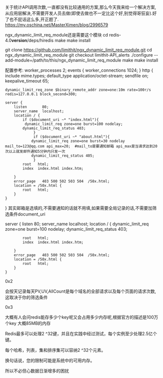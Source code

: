 关于统计API调用次数,一直都没有比较通用的方案,那么今天我来给一个解决方案,从应用层解决,不需要开发人员去做(即使去做也不一定比这个好,别觉得哥狂妄).好了也不屁话这么多,开正题了.
https://my.oschina.net/MasterXimen/blog/2996579

ngx_dynamic_limit_req_module还是需要这个模块
cd redis-4.0**version**/deps/hiredis
make 
make install 


git clone https://github.com/limithit/ngx_dynamic_limit_req_module.git
cd ngx_dynamic_limit_req_module
git checkout limithit-API_alerts
./configure --add-module=/path/to/this/ngx_dynamic_limit_req_module 
make
make install

配置参考:
worker_processes  2;
events {
    worker_connections  1024;
}
http {
    include       mime.types;
    default_type  application/octet-stream;
    sendfile        on;
    keepalive_timeout  65;
    
    dynamic_limit_req_zone $binary_remote_addr zone=one:10m rate=100r/s redis=127.0.0.1 block_second=300;
    
    server {
        listen       80;
        server_name  localhost;
        location / {
            if ($document_uri ~* "index.html"){
             dynamic_limit_req zone=one burst=100 nodelay;
            dynamic_limit_req_status 403;
                 }
				 if ($document_uri ~* "about.html"){
                dynamic_limit_req zone=one burst=30 nodelay mail_to=123@qq.com api_max=20;  #mail_to是要通知邮箱 api_max是当请求达到20次以上就发邮件通知5分钟内只发一次
                dynamic_limit_req_status 405;
                 }
            root   html;
            index  index.html index.htm;
           
        }
        error_page   403 500 502 503 504  /50x.html;
        location = /50x.html {
            root   html;
        }
    }

}
其实邮箱是选填的,不需要通知的话就不用填,如果需要全局记录的话,不需要加筛选条件document_uri 

 server {
        listen       80;
        server_name  localhost;
        location / {
            dynamic_limit_req zone=one burst=100 nodelay;
            dynamic_limit_req_status 403;
                 
				
            root   html;
            index  index.html index.htm;
           
        }
        error_page   403 500 502 503 504  /50x.html;
        location = /50x.html {
            root   html;
        }
    }
0x2

会按天记录每天PV,UV,AllCount是每个域名的全部请求以及每个页面的请求次数,这取决于你的筛选条件



 

0x3

大概有人会问redis能存多少个key呢又会占用多少内存呢,根据官方的描述是100万个key 大概85MB的内存

Redis最多可以处理2 ^32键，并且在实践中经过测试，每个实例至少处理2.5亿个键。

每个哈希，列表，集和排序集可以容纳2 ^32个元素。

换句话说，您的限制可能是系统中的可用内存。

所以不必但心数据日渐增多的困扰